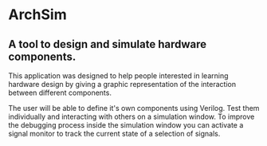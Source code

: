 ArchSim
=======

A tool to design and simulate hardware components.
-------------------------------------------------

This application was designed to help people interested in learning hardware design by giving a graphic representation of
the interaction between different components. 

The user will be able to define it's own components using Verilog. Test them individually and interacting with others on a simulation window.
To improve the debugging process inside the simulation window you can activate a signal monitor to track the current state of a selection of
signals.

